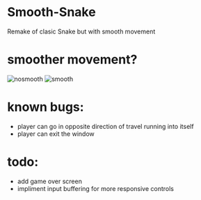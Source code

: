 # Smooth-Snake
Remake of clasic Snake but with smooth movement

# smoother movement?
![nosmooth](https://user-images.githubusercontent.com/105662208/179602665-e9d40cc1-88f5-4bb6-9a65-51488aa5ca42.gif)
![smooth](https://user-images.githubusercontent.com/105662208/179602675-0196ac1e-456b-4ecc-b40b-7cb34232c3b3.gif)


# known bugs: 
  - player can go in opposite direction of travel running into itself
  - player can exit the window
  
# todo:
  - add game over screen
  - impliment input buffering for more responsive controls
  
 

